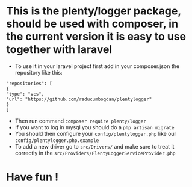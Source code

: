# This is the plenty/logger package, should be used with composer, in the current version it is easy to use together with laravel

- To use it in your laravel project first add in your composer.json the repository like this:

```
"repositories": [
{
"type": "vcs",
"url": "https://github.com/raducumbogdan/plentylogger"
}
]
```
- Then run command `composer require plenty/logger`
- If you want to log in mysql you should do a `php artisan migrate`
- You should then configure your `config/plentylogger.php` like our `config/plentylogger.php.example`
- To add a new driver go to `src/Drivers/` and make sure to treat it correctly in the `src/Providers/PlentyLoggerServiceProvider.php`


# Have fun !
